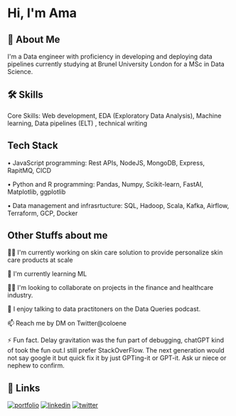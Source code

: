 
# Hi, I'm Ama 


## 🚀 About Me
I'm a Data engineer with  proficiency in developing and deploying data pipelines currently studying at Brunel University London for a MSc in Data Science. 


## 🛠 Skills
Core Skills: Web development, EDA (Exploratory Data Analysis), Machine learning, Data pipelines (ELT) , technical writing





## Tech Stack

•	JavaScript programming: Rest APIs, NodeJS, MongoDB, Express, RapitMQ, CICD

•	Python and R programming: Pandas, Numpy, Scikit-learn, FastAI, Matplotlib, ggplotlib

•	Data management and infrasrtucture: SQL, Hadoop, Scala, Kafka, Airflow, Terraform, GCP, Docker



## Other Stuffs about me
👩‍💻 I'm currently working on skin care solution to provide personalize skin care products at scale

🧠 I'm currently learning ML

👯‍♀️ I'm looking to collaborate on projects in the finance and healthcare industry.

🎤 I enjoy talking to data practitoners on the Data Queries podcast.

📫 Reach me by DM on Twitter@coloene

⚡️ Fun fact. Delay gravitation was the fun part of debugging, chatGPT kind of took the fun out.I still prefer StackOverFlow. The next generation would not say google it but quick fix it by just GPTing-it or GPT-it. Ask ur niece or nephew to confirm. 


## 🔗 Links
[![portfolio](https://img.shields.io/badge/my_portfolio-000?style=for-the-badge&logo=ko-fi&logoColor=white)](https://amadev.ai/)
[![linkedin](https://img.shields.io/badge/linkedin-0A66C2?style=for-the-badge&logo=linkedin&logoColor=white)](https://www.linkedin.com/in/amaboh-achu-ngu-23333a9a/)
[![twitter](https://img.shields.io/badge/twitter-1DA1F2?style=for-the-badge&logo=twitter&logoColor=white)](https://twitter.com/coloene)



